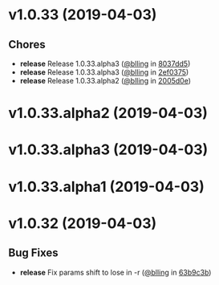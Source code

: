 
v1.0.33 (2019-04-03)
====================


## Chores
* **release** Release 1.0.33.alpha3 ([@blling](https://github.com/blling) in [8037dd5](https://github.com/dxee/git-release/commit/8037dd5))
* **release** Release 1.0.33.alpha3 ([@blling](https://github.com/blling) in [2ef0375](https://github.com/dxee/git-release/commit/2ef0375))
* **release** Release 1.0.33.alpha2 ([@blling](https://github.com/blling) in [2005d0e](https://github.com/dxee/git-release/commit/2005d0e))

v1.0.33.alpha2 (2019-04-03)
===========================



v1.0.33.alpha3 (2019-04-03)
===========================



v1.0.33.alpha1 (2019-04-03)
===========================



v1.0.32 (2019-04-03)
====================


## Bug Fixes
* **release** Fix params shift to lose in -r ([@blling](https://github.com/blling) in [63b9c3b](https://github.com/dxee/git-release/commit/63b9c3b))

